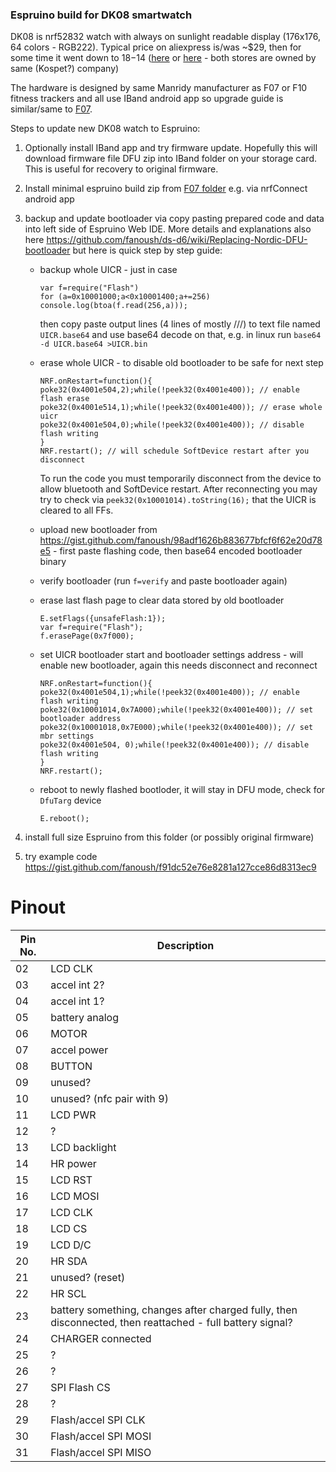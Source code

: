 ### Espruino build for DK08 smartwatch

DK08 is nrf52832 watch with always on sunlight readable display (176x176, 64 colors - RGB222). Typical price on aliexpress is/was ~$29, then for some time it went down to $18-$14 ([here](https://www.aliexpress.com/item/4001256048750.html) or [here](https://www.aliexpress.com/item/4001224081207.html) - both stores are owned by same (Kospet?) company)

The hardware is designed by same Manridy manufacturer as F07 or F10 fitness trackers and all use IBand android app so upgrade guide is similar/same to [F07](https://github.com/fanoush/ds-d6/tree/master/espruino/DFU/F07).

Steps to update new DK08 watch to Espruino:

1. Optionally install IBand app and try firmware update. Hopefully this will download firmware file DFU zip into IBand folder on your storage card. This is useful for recovery to original firmware.
2. Install minimal espruino build zip from [F07 folder](https://github.com/fanoush/ds-d6/tree/master/espruino/DFU/F07) e.g. via nrfConnect android app
3. backup and update bootloader via copy pasting prepared code and data into left side of Espruino Web IDE. More details and explanations also here https://github.com/fanoush/ds-d6/wiki/Replacing-Nordic-DFU-bootloader but here is quick step by step guide:
    - backup whole UICR - just in case
      ```
      var f=require("Flash")
      for (a=0x10001000;a<0x10001400;a+=256) console.log(btoa(f.read(256,a)));
      ```
      then copy paste output lines (4 lines of mostly ///) to text file named `UICR.base64` and use base64 decode on that, e.g. in linux run `base64 -d UICR.base64 >UICR.bin`
    - erase whole UICR - to disable old bootloader to be safe for next step
      ```
      NRF.onRestart=function(){
      poke32(0x4001e504,2);while(!peek32(0x4001e400)); // enable flash erase
      poke32(0x4001e514,1);while(!peek32(0x4001e400)); // erase whole uicr
      poke32(0x4001e504,0);while(!peek32(0x4001e400)); // disable flash writing
      }
      NRF.restart(); // will schedule SoftDevice restart after you disconnect
      ```
      To run the code you must temporarily disconnect from the device to allow bluetooth and SoftDevice restart. After reconnecting you may try to check via `peek32(0x10001014).toString(16);` that the UICR is cleared to all FFs.
    
    - upload new bootloader from https://gist.github.com/fanoush/98adf1626b883677bfcf6f62e20d78e5 - first paste flashing code, then base64 encoded bootloader binary
    - verify bootloader (run `f=verify` and paste bootloader again)
    - erase last flash page to clear data stored by old bootloader
      ```
      E.setFlags({unsafeFlash:1});
      var f=require("Flash");
      f.erasePage(0x7f000);
      ```
    - set UICR bootloader start and bootloader settings address - will enable new bootloader, again this needs disconnect and reconnect
      ```
      NRF.onRestart=function(){
      poke32(0x4001e504,1);while(!peek32(0x4001e400)); // enable flash writing
      poke32(0x10001014,0x7A000);while(!peek32(0x4001e400)); // set bootloader address 
      poke32(0x10001018,0x7E000);while(!peek32(0x4001e400)); // set mbr settings
      poke32(0x4001e504, 0);while(!peek32(0x4001e400)); // disable flash writing
      }
      NRF.restart();
      ```
    - reboot to newly flashed bootloder, it will stay in DFU mode, check for `DfuTarg` device
      ```
      E.reboot();
      ```
    
4. install full size Espruino from this folder (or possibly original firmware)
5. try example code https://gist.github.com/fanoush/f91dc52e76e8281a127cce86d8313ec9

# Pinout ##
| Pin No.  | Description |
| ------------- | ------------- |
| 02 | LCD CLK |
| 03 |accel int 2? |
| 04 |accel int 1?|
| 05 | battery analog |
| 06 |MOTOR |
| 07 |accel power |
| 08 |BUTTON |
| 09 |unused? |
| 10 |unused? (nfc pair with 9) |
| 11 | LCD PWR |
| 12 | ? |
| 13 |LCD backlight |
| 14 |HR power |
| 15 |LCD RST |
| 16 |LCD MOSI|	
| 17 |LCD CLK|
| 18 |LCD CS |
| 19 |LCD D/C|
| 20 |HR SDA |
| 21 |unused? (reset) |
| 22 |HR SCL |
| 23 |battery something, changes after charged fully, then disconnected, then reattached - full battery signal? |
| 24 |CHARGER connected |
| 25 |? |
| 26 | ? |
| 27 | SPI Flash CS |
| 28 | ? |
| 29 | Flash/accel SPI CLK |
| 30 | Flash/accel SPI MOSI |
| 31 | Flash/accel SPI MISO |
